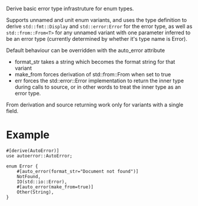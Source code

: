 Derive basic error type infrastruture for enum types.

Supports unnamed and unit enum variants, and uses the type definition
to derive `std::fmt::Display` and `std::error:Error` for the error type,
as well as `std::from::From<T>` for any unnamed variant with one parameter
inferred to be an error type (currently determined by whether it's type
name is Error).

Default behaviour can be overridden with the auto_error attribute
- format_str takes a string which becomes the format string for that
  variant
- make_from forces derivation of std::from::From when set to true
- err forces the std::error::Error implementation to return the inner
  type during calls to source, or in other words to treat the inner
  type as an error type.

From derivation and source returning work only for variants with a single field.

# Example

```
#[derive(AutoError)]
use autoerror::AutoError;

enum Error {
    #[auto_error(format_str="Document not found")]
    NotFound,
    IO(std::io::Error),
    #[auto_error(make_from=true)]
    Other(String),
}
```
